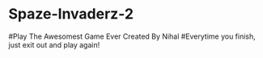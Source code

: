 # Spaze-Invaderz-2
#Play The Awesomest Game Ever Created By Nihal
#Everytime you finish, just exit out and play again!
